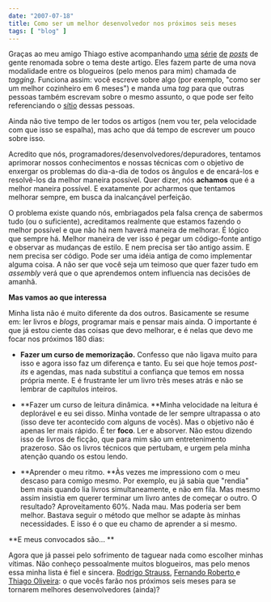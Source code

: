 ```yaml
---
date: "2007-07-18"
title: Como ser um melhor desenvolvedor nos próximos seis meses
tags: [ "blog" ]
---
```

Graças ao meu amigo Thiago estive acompanhando [uma](http://codebetter.com/blogs/scott.bellware/archive/2007/07/14/165610.aspx) [série](http://codebetter.com/blogs/jeffrey.palermo/archive/2007/07/09/6-months-to-become-a-better-developer.aspx) [de](http://graysmatter.codivation.com/HowIAmBecomingABetterDeveloperPart1OfInfinity.aspx) [_posts_](http://weblogs.asp.net/bsimser/archive/2007/07/05/being-a-better-developer-in-6-months.aspx) de gente renomada sobre o tema deste artigo. Eles fazem parte de uma nova modalidade entre os blogueiros (pelo menos para mim) chamada de _tagging._ Funciona assim: você escreve sobre algo (por exemplo, "como ser um melhor cozinheiro em 6 meses") e manda uma _tag_ para que outras pessoas também escrevam sobre o mesmo assunto, o que pode ser feito referenciando o [sítio](http://www.sualingua.com.br/06/06_site_saite_sitio.htm) dessas pessoas.

Ainda não tive tempo de ler todos os artigos (nem vou ter, pela velocidade com que isso se espalha), mas acho que dá tempo de escrever um pouco sobre isso.

Acredito que nós, programadores/desenvolvedores/depuradores, tentamos aprimorar nossos conhecimentos e nossas técnicas com o objetivo de enxergar os problemas do dia-a-dia de todos os ângulos e de encará-los e resolvê-los da melhor maneira possível. Quer dizer, nós **achamos** que é a melhor maneira possível. E exatamente por acharmos que tentamos melhorar sempre, em busca da inalcançável perfeição.

O problema existe quando nós, embriagados pela falsa crença de sabermos tudo (ou o suficiente), acreditamos realmente que estamos fazendo o melhor possível e que não há nem haverá maneira de melhorar. É lógico que sempre há. Melhor maneira de ver isso é pegar um código-fonte antigo e observar as mudanças de estilo. E nem precisa ser tão antigo assim. E nem precisa ser código. Pode ser uma idéia antiga de como implementar alguma coisa. A não ser que você seja um teimoso que quer fazer tudo em _assembly_ verá que o que aprendemos ontem influencia nas decisões de amanhã.

**Mas vamos ao que interessa**

Minha lista não é muito diferente da dos outros. Basicamente se resume em: ler livros e _blogs_, programar mais e pensar mais ainda. O importante é que já estou ciente das coisas que devo melhorar, e é nelas que devo me focar nos próximos 180 dias:

	
  * **Fazer um curso de memorização.** Confesso que não ligava muito para isso e agora isso faz um diferença e tanto. Eu sei que hoje temos _post-its_ e agendas, mas nada substitui a confiança que temos em nossa própria mente. E é frustrante ler um livro três meses atrás e não se lembrar de capítulos inteiros.

	
  * **Fazer um curso de leitura dinâmica. **Minha velocidade na leitura é deplorável e eu sei disso. Minha vontade de ler sempre ultrapassa o ato (isso deve ter acontecido com alguns de vocês). Mas o objetivo não é apenas ler mais rápido. É ter **foco**. Ler e absorver. Não estou dizendo isso de livros de ficção, que para mim são um entretenimento prazeroso. São os livros técnicos que pertubam, e urgem pela minha atenção quando os estou lendo.

	
  * **Aprender o meu ritmo. **Às vezes me impressiono com o meu descaso para comigo mesmo. Por exemplo, eu já sabia que "rendia" bem mais quando lia livros simultaneamente, e não em fila. Mas mesmo assim insistia em querer terminar um livro antes de começar o outro. O resultado? Aproveitamento 60%. Nada mau. Mas poderia ser bem melhor. Bastava seguir o método que melhor se adapte às minhas necessidades. E isso é o que eu chamo de aprender a si mesmo.

**E meus convocados são...
**

Agora que já passei pelo sofrimento de taguear nada como escolher minhas vítimas. Não conheço pessoalmente muitos blogueiros, mas pelo menos essa minha lista é fiel e sincera. [Rodrigo Strauss](http://1bit.com.br/content.1bit/weblog/um_melhor_programador), [Fernando Roberto ](http://www.driverentry.com.br/blog/2007/07/exallocatepool-with-tagging.html)e [Thiago Oliveira](http://codebehind.wordpress.com/2007/07/22/como-ser-um-melhor-programador-nos-proximos-6-meses/): o que vocês farão nos próximos seis meses para se tornarem melhores desenvolvedores (ainda)?
